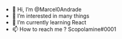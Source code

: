 - 👋 Hi, I’m @Marcel0Andrade
- 👀 I’m interested in many things
- 🌱 I’m currently learning React
- 📫 How to reach me ? Scopolamine#0001
